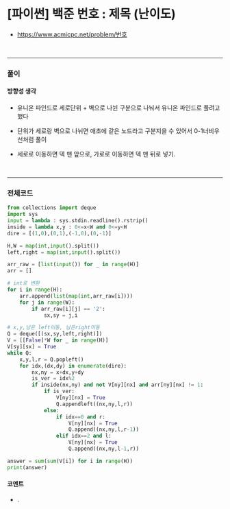 # **\[파이썬\] 백준 번호 : 제목 (난이도)**
* https://www.acmicpc.net/problem/번호
<br>


---

### **풀이**

#### **방향성 생각**
* 유니온 파인드로 세로단위 + 벽으로 나뉜 구분으로 나눠서 유니온 파인드로 풀려고 했다

* 단위가 세로랑 벽으로 나뉘면 애초에 같은 노드라고 구분지을 수 있어서 0-1너비우선처럼 풀이

* 세로로 이동하면 덱 맨 앞으로, 가로로 이동하면 덱 맨 뒤로 넣기.
<br>

---

### **전체코드**
```python
from collections import deque
import sys
input = lambda : sys.stdin.readline().rstrip()
inside = lambda x,y : 0<=x<W and 0<=y<H
dire = [(1,0),(0,1),(-1,0),(0,-1)]

H,W = map(int,input().split())
left,right = map(int,input().split())

arr_raw = [list(input()) for _ in range(H)]
arr = []

# int로 변환
for i in range(H):
    arr.append(list(map(int,arr_raw[i])))
    for j in range(W):
        if arr_raw[i][j] == '2':
            sx,sy = j,i

# x,y,남은 left이동, 남은right이동
Q = deque([(sx,sy,left,right)])
V = [[False]*W for _ in range(H)]
V[sy][sx] = True
while Q:
    x,y,l,r = Q.popleft()
    for idx,(dx,dy) in enumerate(dire):
        nx,ny = x+dx,y+dy
        is_ver = idx%2
        if inside(nx,ny) and not V[ny][nx] and arr[ny][nx] != 1:
            if is_ver:
                V[ny][nx] = True
                Q.appendleft((nx,ny,l,r))
            else:
                if idx==0 and r:
                    V[ny][nx] = True    
                    Q.append((nx,ny,l,r-1))
                elif idx==2 and l:
                    V[ny][nx] = True    
                    Q.append((nx,ny,l-1,r))

answer = sum(sum(V[i]) for i in range(H))
print(answer)
```

#### **코멘트**

* .